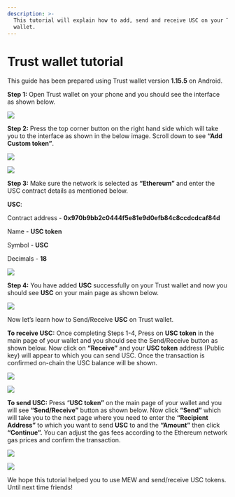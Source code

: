 ```yaml
---
description: >-
  This tutorial will explain how to add, send and receive USC on your Trust
  wallet.
---
```


# Trust wallet tutorial

This guide has been prepared using Trust wallet version **1.15.5** on Android. 

**Step 1:** Open Trust wallet on your phone and you should see the interface as shown below. 

![](../.gitbook/assets/0.jpeg)

**Step 2:** Press the top corner button on the right hand side which will take you to the interface as shown in the below image. Scroll down to see **“Add Custom token”**.

![](../.gitbook/assets/2-1.jpg)

![](../.gitbook/assets/2-2.jpg)

**Step 3:** Make sure the network is selected as **“Ethereum”** and enter the USC contract details as mentioned below.

**USC**:

Contract address - **0x970b9bb2c0444f5e81e9d0efb84c8ccdcdcaf84d**

Name - **USC token**

Symbol - **USC**

Decimals - **18**

![](../.gitbook/assets/3%20%281%29.jpeg)

**Step 4:** You have added **USC** successfully on your Trust wallet and now you should see **USC** on your main page as shown below.

![](../.gitbook/assets/4-1.jpg)

Now let’s learn how to Send/Receive **USC** on Trust wallet.

**To receive USC:** Once completing Steps 1-4, Press on **USC token** in the main page of your wallet and you should see the Send/Receive button as shown below. Now click on **“Receive”** and your **USC token** address \(Public key\) will appear to which you can send USC. Once the transaction is confirmed on-chain the USC balance will be shown.

![](../.gitbook/assets/5-1.jpg)

![](../.gitbook/assets/5-2.jpg)

**To send USC:** Press “**USC token”** on the main page of your wallet and you will see **“Send/Receive”** button as shown below. Now click **“Send”** which will take you to the next page where you need to enter the **“Recipient Address”** to which you want to send **USC** to and the **“Amount”** then click **“Continue”.** You can adjust the gas fees according to the Ethereum network gas prices and confirm the transaction.

![](../.gitbook/assets/6-1.jpg)

![](../.gitbook/assets/6-2.jpg)

We hope this tutorial helped you to use MEW and send/receive USC tokens. Until next time friends!

